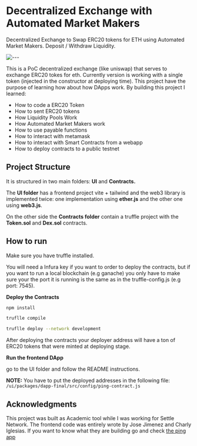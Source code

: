 # Decentralized Exchange with Automated Market Makers

Decentralized Exchange to Swap ERC20 tokens for ETH using Automated Market Makers. Deposit / Withdraw Liquidity. 

![---](https://raw.githubusercontent.com/alcalawil/DEX-ERC20-AMM/master/ui/Screen%20Shot%202022-10-25%20at%2019.43.44.png "x")
[]()


This is a PoC decentralized exchange (like uniswap) that serves to exchange ERC20 tokes for eth. Currently version is working with a single token (injected in the constructor at deploying time). This project have the purpose of learning how about how DApps work. By building this project I learned:

- How to code a ERC20 Token
- How to sent ERC20 tokens
- How Liquidity Pools Work
- How Automated Market Makers work
- How to use payable functions
- How to interact with metamask
- How to interact with Smart Contracts from a webapp
- How to deploy contracts to a public testnet

## Project Structure

It is structured in two main folders: ************************UI************************ and ************************Contracts.************************ 

The **UI folder** has a frontend project vite + tailwind and the web3 library is implemented twice: one implementation using ******************ether.js******************  and the other one using **web3.js**. 

On the other side the ********************************Contracts folder******************************** contain a truffle project with the **Token.sol** and **Dex.sol** contracts.

## ******************How to run******************

Make sure you have truffle installed.

You will need a Infura key if you want to  order to deploy the contracts, but if you want to run a local blockchain (e.g ganache) you only have to make sure your the port it is running is the same as in the truffle-config.js (e.g port: 7545). 

**************************Deploy the Contracts************************** 

```bash
npm install

truflle compile

truflle deploy --network development
```

After deploying the contracts your deployer address will have a ton of ERC20 tokens that were minted at deploying stage.

****************************************Run the frontend DApp****************************************

go to the UI folder and follow the README instructions.

************NOTE:************ You have to put the deployed addresses in the following file:
`/ui/packages/dapp-final/src/config/ping-contract.js`

## ****************************Acknowledgments****************************

This project was built as Academic tool while I was working for Settle Network. The frontend code was entirely wrote by Jose Jimenez and Charly Iglesias. If you want to know what they are building go and check [the ping app](https://www.holaping.com/)
